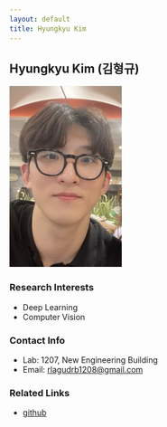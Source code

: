 ```yaml
---
layout: default
title: Hyungkyu Kim
---
```


## Hyungkyu Kim (김형규)
![alt_text](../assets/img/profile_hkkim.jpeg)

### Research Interests
* Deep Learning
* Computer Vision

### Contact Info
* Lab: 1207, New Engineering Building
* Email: rlagudrb1208@gmail.com

### Related Links
* [github](https://github.com/kimhyungkyu-1208)
